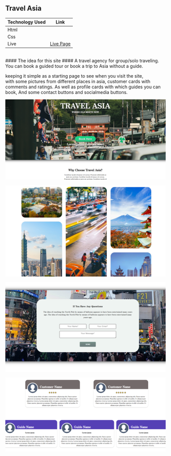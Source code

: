 ## Travel Asia

Technology Used  | Link
------------- | -------------
Html  | 
Css  | 
Live |[Live Page](https://fredrikthunberg.github.io/Travel-Asia/)

<br>
#### The idea for this site ####
A travel agency for group/solo traveling. <br>
You can book a guided tour or book a trip to Asia without a guide.

keeping it simple as a starting page to see when you visit the site, <br>
with some pictures from different places in asia, customer cards with comments and ratings.
As well as profile cards with which guides you can book, And some contact buttons and socialmedia buttons.



![Alt text](https://github.com/FredrikThunberg/Travel-Asia/blob/main/Travel%20Asia/Travel%20asia%20top.png)

![Alt text](https://github.com/FredrikThunberg/Travel-Asia/blob/main/Travel%20Asia/Travel%20asia%20windows.png)

![Alt text](https://github.com/FredrikThunberg/Travel-Asia/blob/main/Travel%20Asia/Travel%20asia%20mail.png)

![Alt text](https://github.com/FredrikThunberg/Travel-Asia/blob/main/Travel%20Asia/Travel%20asia%20cards.png)
